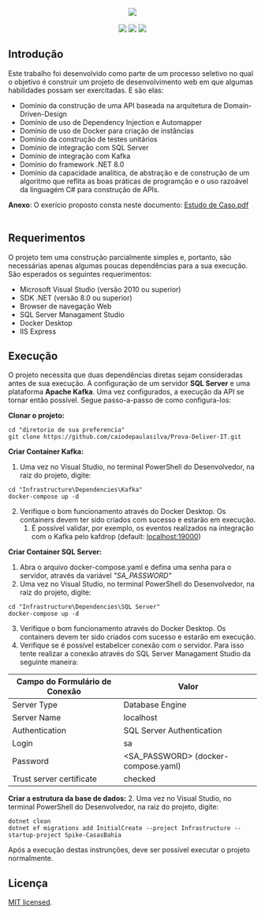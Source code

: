 <p align="center">  
  <img src="https://github.com/caiodepaulasilva/Prova-Deliver-IT/assets/36136627/dde0c669-e09b-45ae-a2ea-fcf15de8cc7b"/>
  <br><br>
  <img src="https://img.shields.io/badge/status-work%20in%20progress-red?style=for-the-badge"/>  
  <img src="https://img.shields.io/badge/.NET-5C2D91?style=for-the-badge&logo=.net&logoColor=white"/>  
  <img src="https://img.shields.io/badge/c%23-%23239120.svg?style=for-the-badge&logo=c-sharp&logoColor=white"/>    
</p>

## Introdução

Este trabalho foi desenvolvido como parte de um processo seletivo no qual o objetivo é construir um projeto de desenvolvimento web em que algumas habilidades possam ser exercitadas. E são elas:
- Domínio da construção de uma API baseada na arquitetura de Domain-Driven-Design
- Domínio de uso de Dependency Injection e Automapper
- Domínio de uso de Docker para criação de instâncias
- Domínio da construção de testes unitários
- Domínio de integração com SQL Server
- Domínio de integração com Kafka
- Domínio do framework .NET 8.0
- Domínio da capacidade analitica, de abstração e de construção de um algoritmo que reflita as boas práticas de programção e o uso razoável da linguagém C# para construção de APIs.

**Anexo**: O exerício proposto consta neste documento: [Estudo de Caso.pdf](https://github.com/caiodepaulasilva/Prova-Deliver-IT/files/14924354/Estudo.de.Caso.pdf)
<br><br>

## Requerimentos
 O projeto tem uma construção parcialmente simples e, portanto, são necessárias apenas algumas poucas dependências para a sua execução. São esperados os seguintes requerimentos:

- Microsoft Visual Studio (versão 2010 ou superior)
- SDK .NET (versão 8.0 ou superior)
- Browser de navegação Web
- SQL Server Managament Studio
- Docker Desktop
- IIS Express

## Execução
O projeto necessita que duas dependências diretas sejam consideradas antes de sua execução. A configuração de um servidor **SQL Server** e uma plataforma **Apache Kafka**. Uma vez configurados, a execução da API se tornar então possível. Segue passo-a-passo de como configura-los:

**Clonar o projeto:**
```
cd "diretorio de sua preferencia"
git clone https://github.com/caiodepaulasilva/Prova-Deliver-IT.git
```

**Criar Container Kafka:**
1. Uma vez no Visual Studio, no terminal PowerShell do Desenvolvedor, na raiz do projeto, digite:
```
cd "Infrastructure\Dependencies\Kafka"
docker-compose up -d
```
2. Verifique o bom funcionamento através do Docker Desktop. Os containers devem ter sido criados com sucesso e estarão em execução.
    1. É possível validar, por exemplo, os eventos realizados na integração com o Kafka pelo kafdrop (default: [localhost:19000](http://localhost:19000/))

**Criar Container SQL Server:**
1. Abra o arquivo docker-compose.yaml e defina uma senha para o servidor, através da variável *"SA_PASSWORD"*
2. Uma vez no Visual Studio, no terminal PowerShell do Desenvolvedor, na raiz do projeto, digite:
```
cd "Infrastructure\Dependencies\SQL Server"
docker-compose up -d
```
3. Verifique o bom funcionamento através do Docker Desktop. Os containers devem ter sido criados com sucesso e estarão em execução.
4. Verifique se é possível estabelcer conexão com o servidor. Para isso tente realizar a conexão através do SQL Server Managament Studio da seguinte maneira:

| Campo do Formulário de Conexão | Valor                               |
| ------------------------------ | ----------------------------------- |
| Server Type                    | Database Engine                     |
| Server Name                    | localhost                           |
| Authentication                 | SQL Server Authentication           |
| Login                          | sa                                  |
| Password                       | <SA_PASSWORD> (docker-compose.yaml) |
| Trust server certificate       | checked                             |

**Criar a estrutura da base de dados:**
2. Uma vez no Visual Studio, no terminal PowerShell do Desenvolvedor, na raiz do projeto, digite:
```
dotnet clean
dotnet ef migrations add InitialCreate --project Infrastructure --startup-project Spike-CasasBahia
```
Após a execução destas instrunções, deve ser possível executar o projeto normalmente.

## Licença

[MIT licensed](./LICENSE).
